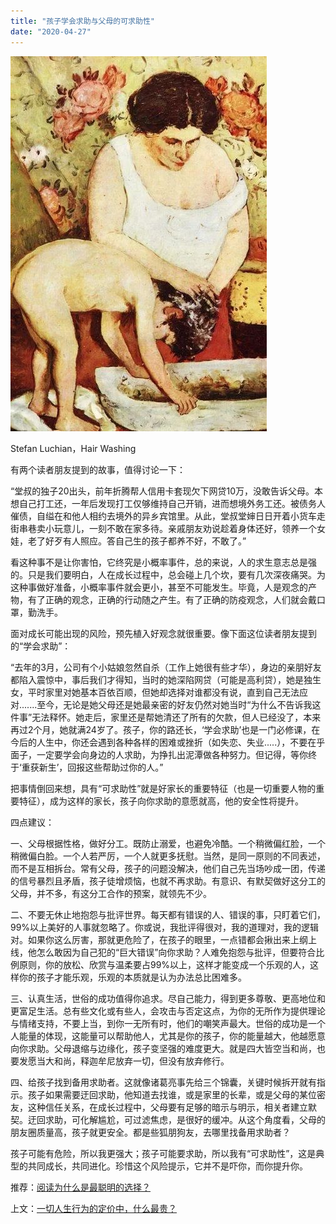 ```yaml
---
title: "孩子学会求助与父母的可求助性"
date: "2020-04-27"
---
```


  

![连岳文章](images/连岳文章picture-34.jpg)

Stefan Luchian，Hair Washing

  

有两个读者朋友提到的故事，值得讨论一下：  

  

“堂叔的独子20出头，前年折腾帮人信用卡套现欠下网贷10万，没敢告诉父母。本想自己打工还，一年后发现打工仅够维持自己开销，进而想境外务工还。被债务人催债，自缢在和他人相约去境外的异乡宾馆里。从此，堂叔堂婶日日开着小货车走街串巷卖小玩意儿，一刻不敢在家多待。亲戚朋友劝说趁着身体还好，领养一个女娃，老了好歹有人照应。答自己生的孩子都养不好，不敢了。”

  

看这种事不是让你害怕，它终究是小概率事件，总的来说，人的求生意志总是强的。只是我们要明白，人在成长过程中，总会碰上几个坎，要有几次深夜痛哭。为这种事做好准备，小概率事件就会更小，甚至不可能发生。毕竟，人是观念的产物，有了正确的观念，正确的行动随之产生。有了正确的防疫观念，人们就会戴口罩，勤洗手。

  

面对成长可能出现的风险，预先植入好观念就很重要。像下面这位读者朋友提到的“学会求助”：

  

“去年的3月，公司有个小姑娘忽然自杀（工作上她很有些才华），身边的亲朋好友都陷入震惊中，事后我们才得知，当时的她深陷网贷（可能是高利贷），她是独生女，平时家里对她基本百依百顺，但她却选择对谁都没有说，直到自己无法应对.......至今，无论是她父母还是她最亲密的好友仍然对她当时“为什么不告诉我这件事”无法释怀。她走后，家里还是帮她清还了所有的欠款，但人已经没了，本来再过2个月，她就满24岁了。孩子，你的路还长，‘学会求助’也是一门必修课，在今后的人生中，你还会遇到各种各样的困难或挫折（如失恋、失业.....），不要在乎面子，一定要学会向身边的人求助，为挣扎出泥潭做各种努力。但记得，等你终于‘重获新生’，回报这些帮助过你的人。”

  

把事情倒回来想，具有“可求助性”就是好家长的重要特征（也是一切重要人物的重要特征），成为这样的家长，孩子向你求助的意愿就高，他的安全性将提升。

  

四点建议：  

  

一、父母根据性格，做好分工。既防止溺爱，也避免冷酷。一个稍微偏红脸，一个稍微偏白脸。一个人若严厉，一个人就更多抚慰。当然，是同一原则的不同表述，而不是互相拆台。常有父母，孩子的问题没解决，他们自己先当场吵成一团，传递的信号暴烈且矛盾，孩子徒增烦恼，也就不再求助。有意识、有默契做好这分工的父母，并不多，有这分工合作的预案，就领先不少。

  

二、不要无休止地抱怨与批评世界。每天都有错误的人、错误的事，只盯着它们，99%以上美好的人事就忽略了。你或说，我批评得很对，我的道理对，我的逻辑对。如果你这么厉害，那就更危险了，在孩子的眼里，一点错都会揪出来上纲上线，他怎么敢因为自己犯的“巨大错误”向你求助？人难免抱怨与批评，但要符合比例原则，你的放松、欣赏与温柔要占99%以上，这样才能变成一个乐观的人，这样你的孩子才能乐观，乐观的本质就是认为办法总比困难多。

  

三、认真生活，世俗的成功值得你追求。尽自己能力，得到更多尊敬、更高地位和更富足生活。总有些文化或有些人，会攻击与否定这点，为你的无所作为提供理论与情绪支持，不要上当，到你一无所有时，他们的嘲笑声最大。世俗的成功是一个人能量的体现，这能量可以帮助他人，尤其是你的孩子，你的能量越大，他越愿意向你求助。父母退缩与边缘化，孩子变坚强的难度更大。就是四大皆空当和尚，也要发愿当大和尚，释迦牟尼放弃一切，但没有放弃修行。

  

四、给孩子找到备用求助者。这就像诸葛亮事先给三个锦囊，关键时候拆开就有指示。孩子如果需要迂回求助，他知道去找谁，或是家里的长辈，或是父母的某位密友，这种信任关系，在成长过程中，父母要有足够的暗示与明示，相关者建立默契。迂回求助，可化解尴尬，可过滤焦虑，是很好的缓冲。从这个角度看，父母的朋友圈质量高，孩子就更安全。都是些狐朋狗友，去哪里找备用求助者？

  

孩子可能有危险，所以我更强大；孩子可能要求助，所以我有“可求助性”，这是典型的共同成长，共同进化。珍惜这个风险提示，它并不是吓你，而你提升你。

  

推荐：[阅读为什么是最聪明的选择？](http://mp.weixin.qq.com/s?__biz=MjM5NDU0Mjk2MQ==&mid=2651633284&idx=1&sn=09765045a716d2f66d9220d49abd26e1&chksm=bd7e329a8a09bb8cd9cf76c6826d7738047c9e0b94ade1f54ea519bac602088564b34533487d&scene=21#wechat_redirect)  

上文：[一切人生行为的定价中，什么最贵？](http://mp.weixin.qq.com/s?__biz=MjM5NDU0Mjk2MQ==&mid=2651638598&idx=1&sn=5030908490e02d3e0aa1c2ae5cd12c09&chksm=bd7e4f588a09c64e281d8c9a72f8faf3e561ae3b19f31db5c2d5cc6bf91bd31d38ba464edc9f&scene=21#wechat_redirect)

